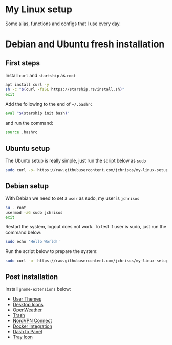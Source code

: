 # My Linux setup
Some alias, functions and configs that I use every day.

# Debian and Ubuntu fresh installation
## First steps
Install `curl` and `startship` as `root`

```sh
apt install curl -y
sh -c "$(curl -fsSL https://starship.rs/install.sh)"
exit
```
Add the following to the end of `~/.bashrc`
```sh
eval "$(starship init bash)"
```

and run the command:
```sh
source .bashrc
```

## Ubuntu setup
The Ubuntu setup is really simple, just run the script below as `sudo`

```sh
sudo curl -o- https://raw.githubusercontent.com/jchrisos/my-linux-setup/master/ubuntu_setup.sh | bash
```

## Debian setup
With Debian we need to set a `user` as sudo, my user is `jchrisos`
```sh
su - root
usermod -aG sudo jchrisos
exit
```
Restart the system, logout does not work.
To test if user is sudo, just run the command below:
```sh
sudo echo 'Hello World!'
```

Run the script below to prepare the system:
```sh
sudo curl -o- https://raw.githubusercontent.com/jchrisos/my-linux-setup/master/debian_setup.sh | bash
```
## Post installation
Install `gnome-extensions` below:
- [User Themes](https://extensions.gnome.org/extension/19/user-themes/)
- [Desktop Icons](https://extensions.gnome.org/extension/1465/desktop-icons/)
- [OpenWeather](https://extensions.gnome.org/extension/750/openweather/)
- [Trash](https://extensions.gnome.org/extension/48/trash/)
- [NordVPN Connect](https://extensions.gnome.org/extension/1595/nordvpn-connect/)
- [Docker Integration](https://extensions.gnome.org/extension/1065/docker-status/)
- [Dash to Panel](https://extensions.gnome.org/extension/1160/dash-to-panel/)
- [Tray Icon](https://extensions.gnome.org/extension/1503/tray-icons/)
